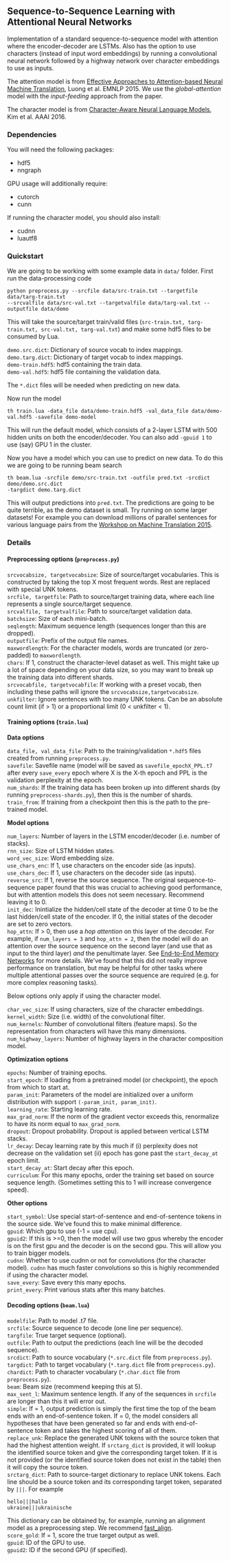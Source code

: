 ## Sequence-to-Sequence Learning with Attentional Neural Networks

Implementation of a standard sequence-to-sequence model with attention where the encoder-decoder
are LSTMs. Also has the option to use characters (instead of input word embeddings)
by running a convolutional neural network followed by a highway network over
character embeddings to use as inputs.

The attention model is from
[Effective Approaches to Attention-based
Neural Machine Translation](http://stanford.edu/~lmthang/data/papers/emnlp15_attn.pdf),
Luong et al. EMNLP 2015. We use the *global-attention* model with the *input-feeding* approach
from the paper.

The character model is from [Character-Aware Neural
Language Models](http://arxiv.org/abs/1508.06615), Kim et al. AAAI 2016.

### Dependencies

You will need the following packages:
* hdf5
* nngraph

GPU usage will additionally require:
* cutorch
* cunn

If running the character model, you should also install:
* cudnn
* luautf8

### Quickstart

We are going to be working with some example data in `data/` folder.
First run the data-processing code

```
python preprocess.py --srcfile data/src-train.txt --targetfile data/targ-train.txt
--srcvalfile data/src-val.txt --targetvalfile data/targ-val.txt --outputfile data/demo
```

This will take the source/target train/valid files (`src-train.txt, targ-train.txt,
src-val.txt, targ-val.txt`) and make some hdf5 files to be consumed by Lua.

`demo.src.dict`: Dictionary of source vocab to index mappings.  
`demo.targ.dict`: Dictionary of target vocab to index mappings.  
`demo-train.hdf5`: hdf5 containing the train data.  
`demo-val.hdf5`: hdf5 file containing the validation data.  

The `*.dict` files will be needed when predicting on new data.

Now run the model

```
th train.lua -data_file data/demo-train.hdf5 -val_data_file data/demo-val.hdf5 -savefile demo-model
```
This will run the default model, which consists of a 2-layer LSTM with 500 hidden units
on both the encoder/decoder.
You can also add `-gpuid 1` to use (say) GPU 1 in the cluster.

Now you have a model which you can use to predict on new data. To do this we are
going to be running beam search

```
th beam.lua -srcfile demo/src-train.txt -outfile pred.txt -srcdict demo/demo.src.dict
-targdict demo.targ.dict
```
This will output predictions into `pred.txt`. The predictions are going to be quite terrible,
as the demo dataset is small. Try running on some larger datasets! For example you can download
millions of parallel sentences for various language pairs from the [Workshop
on Machine Translation 2015](http://www.statmt.org/wmt15/translation-task.html).

### Details
#### Preprocessing options (`preprocess.py`)

`srcvocabsize, targetvocabsize`: Size of source/target vocabularies. This is constructed
by taking the top X most frequent words. Rest are replaced with special UNK tokens.  
`srcfile, targetfile`: Path to source/target training data, where each line represents a single
source/target sequence.  
`srcvalfile, targetvalfile`: Path to source/target validation data.  
`batchsize`: Size of each mini-batch.  
`seqlength`: Maximum sequence length (sequences longer than this are dropped).  
`outputfile`: Prefix of the output file names.  
`maxwordlength`: For the character models, words are truncated (or zero-padded) to `maxwordlength`.  
`chars`: If 1, construct the character-level dataset as well.  This might take up a lot of space
depending on your data size, so you may want to break up the training data into different shards.  
`srcvocabfile, targetvocabfile`: If working with a preset vocab, then including these paths
will ignore the `srcvocabsize,targetvocabsize`.  
`unkfilter`: Ignore sentences with too many UNK tokens. Can be an absolute count limit (if > 1)
or a proportional limit (0 < unkfilter < 1).  

#### Training options (`train.lua`)
**Data options**

`data_file, val_data_file`: Path to the training/validation `*.hdf5` files created from running
`preprocess.py`.  
`savefile`: Savefile name (model will be saved as `savefile_epochX_PPL.t7` after every `save_every`
epoch where X is the X-th epoch and PPL is the validation perplexity at the epoch.  
`num_shards`: If the training data has been broken up into different shards (by running
`preprocess-shards.py`), then this is the number of shards.  
`train_from`: If training from a checkpoint then this is the path to the pre-trained model.  

**Model options**

`num_layers`: Number of layers in the LSTM encoder/decoder (i.e. number of stacks).  
`rnn_size`: Size of LSTM hidden states.  
`word_vec_size`: Word embedding size.  
`use_chars_enc`: If 1, use characters on the encoder side (as inputs).  
`use_chars_dec`: If 1, use characters on the decoder side (as inputs).  
`reverse_src`: If 1, reverse the source sequence. The original sequence-to-sequence paper
found that this was crucial to achieving good performance, but with attention models this
does not seem necessary. Recommend leaving it to 0.  
`init_dec`: Inintialize the hidden/cell state of the decoder at time 0 to be the last
hidden/cell state of the encoder. If 0, the initial states of the decoder are set to zero vectors.  
`hop_attn`: If > 0, then use a *hop attention* on this layer of the decoder. For example, if
`num_layers = 3` and `hop_attn = 2`, then the model will do an attention over the source sequence
on the second layer (and use that as input to the third layer) *and* the penultimate layer.
See [End-to-End Memory Networks](https://arxiv.org/abs/1503.08895) for more details. We've found that
this did not really improve performance on translation, but may be helpful for other tasks
where multiple attentional passes over the source sequence are required (e.g. for more complex
reasoning tasks).  

Below options only apply if using the character model.

`char_vec_size`: If using characters, size of the character embeddings.  
`kernel_width`: Size (i.e. width) of the convolutional filter.   
`num_kernels`: Number of convolutional filters (feature maps). So the representation from characters
will have this many dimensions.  
`num_highway_layers`: Number of highway layers in the character composition model.  

**Optimization options**

`epochs`: Number of training epochs.  
`start_epoch`: If loading from a pretrained model (or checkpoint), the epoch from which to
start at.  
`param_init`: Parameters of the model are initialized over a uniform distribution with support
`(-param_init, param_init)`.  
`learning_rate`: Starting learning rate.  
`max_grad_norm`: If the norm of the gradient vector exceeds this, renormalize to have its norm equal
to `max_grad_norm`.  
`dropout`: Dropout probability. Dropout is applied between vertical LSTM stacks.  
`lr_decay`: Decay learning rate by this much if (i) perplexity does not decrease on the validation
set (ii) epoch has gone past the `start_decay_at` epoch limit.  
`start_decay_at`: Start decay after this epoch.  
`curriculum`: For this many epochs, order the training set based on source sequence length. (Sometimes setting this to 1 will increase convergence speed).  

**Other options**

`start_symbol`: Use special start-of-sentence and end-of-sentence tokens in the source side.
We've found this to make minimal difference.    
`gpuid`: Which gpu to use (-1 = use cpu).  
`gpuid2`: If this is >=0, then the model will use two gpus whereby the encoder is on the first
gpu and the decoder is on the second gpu. This will allow you to train bigger models.  
`cudnn`: Whether to use cudnn or not for convolutions (for the character model). `cudnn`
has much faster convolutions so this is highly recommended if using the character model.  
`save_every`: Save every this many epochs.  
`print_every`: Print various stats after this many batches.  
#### Decoding options (`beam.lua`)

`modelfile`: Path to model .t7 file.  
`srcfile`: Source sequence to decode (one line per sequence).  
`targfile`: True target sequence (optional).  
`outfile`: Path to output the predictions (each line will be the decoded sequence).  
`srcdict`: Path to source vocabulary (`*.src.dict` file from `preprocess.py`).    
`targdict`: Path to target vocabulary (`*.targ.dict` file from `preprocess.py`).    
`chardict`: Path to character vocabulary (`*.char.dict` file from `preprocess.py`).    
`beam`: Beam size (recommend keeping this at 5).    
`max_sent_l`: Maximum sentence length. If any of the sequences in `srcfile` are longer than this
it will error out.    
`simple`: If = 1, output prediction is simply the first time the top of the beam
ends with an end-of-sentence token. If = 0, the model considers all hypotheses that have
been generated so far and ends with end-of-sentence token and takes the highest scoring
of all of them.    
`replace_unk`: Replace the generated UNK tokens with the source token that had the highest
attention weight. If `srctarg_dict` is provided, it will lookup the identified source token
and give the corresponding target token. If it is not provided (or the identified source token
does not exist in the table) then it will copy the source token.    
`srctarg_dict`: Path to source-target dictionary to replace UNK tokens. Each line should be a
source token and its corresponding target token, separated by `|||`. For example
```
hello|||hallo
ukraine|||ukrainische
```
This dictionary can be obtained by, for example, running an alignment model as a preprocessing step.
We recommend [fast_align](https://github.com/clab/fast_align).  
`score_gold`: If = 1, score the true target output as well.    
`gpuid`: ID of the GPU to use.    
`gpuid2`: ID if the second GPU (if specified).    